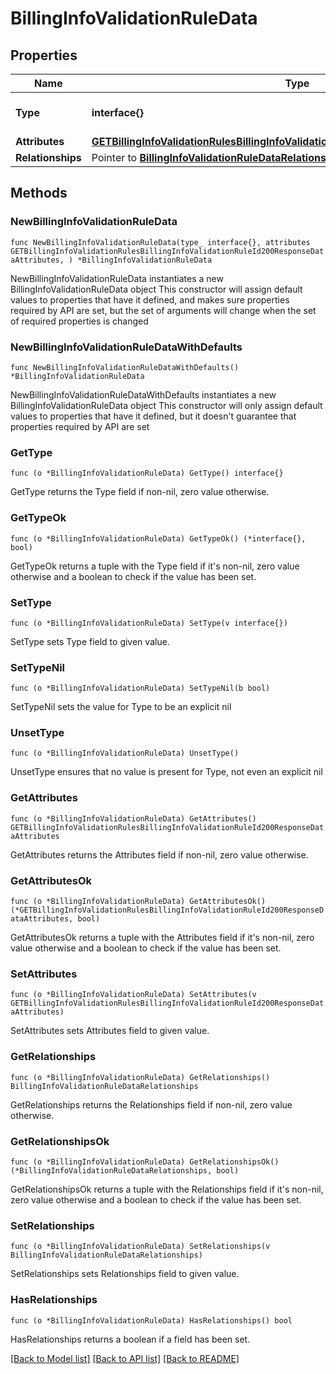 # BillingInfoValidationRuleData

## Properties

Name | Type | Description | Notes
------------ | ------------- | ------------- | -------------
**Type** | **interface{}** | The resource&#39;s type | 
**Attributes** | [**GETBillingInfoValidationRulesBillingInfoValidationRuleId200ResponseDataAttributes**](GETBillingInfoValidationRulesBillingInfoValidationRuleId200ResponseDataAttributes.md) |  | 
**Relationships** | Pointer to [**BillingInfoValidationRuleDataRelationships**](BillingInfoValidationRuleDataRelationships.md) |  | [optional] 

## Methods

### NewBillingInfoValidationRuleData

`func NewBillingInfoValidationRuleData(type_ interface{}, attributes GETBillingInfoValidationRulesBillingInfoValidationRuleId200ResponseDataAttributes, ) *BillingInfoValidationRuleData`

NewBillingInfoValidationRuleData instantiates a new BillingInfoValidationRuleData object
This constructor will assign default values to properties that have it defined,
and makes sure properties required by API are set, but the set of arguments
will change when the set of required properties is changed

### NewBillingInfoValidationRuleDataWithDefaults

`func NewBillingInfoValidationRuleDataWithDefaults() *BillingInfoValidationRuleData`

NewBillingInfoValidationRuleDataWithDefaults instantiates a new BillingInfoValidationRuleData object
This constructor will only assign default values to properties that have it defined,
but it doesn't guarantee that properties required by API are set

### GetType

`func (o *BillingInfoValidationRuleData) GetType() interface{}`

GetType returns the Type field if non-nil, zero value otherwise.

### GetTypeOk

`func (o *BillingInfoValidationRuleData) GetTypeOk() (*interface{}, bool)`

GetTypeOk returns a tuple with the Type field if it's non-nil, zero value otherwise
and a boolean to check if the value has been set.

### SetType

`func (o *BillingInfoValidationRuleData) SetType(v interface{})`

SetType sets Type field to given value.


### SetTypeNil

`func (o *BillingInfoValidationRuleData) SetTypeNil(b bool)`

 SetTypeNil sets the value for Type to be an explicit nil

### UnsetType
`func (o *BillingInfoValidationRuleData) UnsetType()`

UnsetType ensures that no value is present for Type, not even an explicit nil
### GetAttributes

`func (o *BillingInfoValidationRuleData) GetAttributes() GETBillingInfoValidationRulesBillingInfoValidationRuleId200ResponseDataAttributes`

GetAttributes returns the Attributes field if non-nil, zero value otherwise.

### GetAttributesOk

`func (o *BillingInfoValidationRuleData) GetAttributesOk() (*GETBillingInfoValidationRulesBillingInfoValidationRuleId200ResponseDataAttributes, bool)`

GetAttributesOk returns a tuple with the Attributes field if it's non-nil, zero value otherwise
and a boolean to check if the value has been set.

### SetAttributes

`func (o *BillingInfoValidationRuleData) SetAttributes(v GETBillingInfoValidationRulesBillingInfoValidationRuleId200ResponseDataAttributes)`

SetAttributes sets Attributes field to given value.


### GetRelationships

`func (o *BillingInfoValidationRuleData) GetRelationships() BillingInfoValidationRuleDataRelationships`

GetRelationships returns the Relationships field if non-nil, zero value otherwise.

### GetRelationshipsOk

`func (o *BillingInfoValidationRuleData) GetRelationshipsOk() (*BillingInfoValidationRuleDataRelationships, bool)`

GetRelationshipsOk returns a tuple with the Relationships field if it's non-nil, zero value otherwise
and a boolean to check if the value has been set.

### SetRelationships

`func (o *BillingInfoValidationRuleData) SetRelationships(v BillingInfoValidationRuleDataRelationships)`

SetRelationships sets Relationships field to given value.

### HasRelationships

`func (o *BillingInfoValidationRuleData) HasRelationships() bool`

HasRelationships returns a boolean if a field has been set.


[[Back to Model list]](../README.md#documentation-for-models) [[Back to API list]](../README.md#documentation-for-api-endpoints) [[Back to README]](../README.md)



